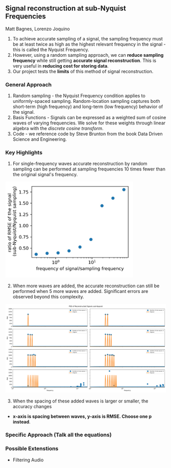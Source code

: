 ## Signal reconstruction at sub-Nyquist Frequencies
Matt Bagnes, Lorenzo Joquino

1. To achieve accurate sampling of a signal, the sampling frequency must be at least twice as high as the highest relevant frequency in the signal - this is called the Nyquist Frequency. 
2. However, using a random sampling approach, we can **reduce sampling frequency** while still getting **accurate signal reconstruction**. This is very useful in **reducing cost for storing data**.
3. Our project tests the **limits** of this method of signal reconstruction. 

### General Approach

1. Random sampling - the Nyquist Frequency condition applies to uniformly-spaced sampling. Random-location sampling captures both short-term \(high frequency\) and long-term \(low frequency\) behavior of the signal. 
2. Basis Functions - Signals can be expressed as a weighted sum of cosine waves of varying frequencies. We solve for these weights through linear algebra with the *discrete cosine transform*. 
3. Code - we reference code by Steve Brunton from the book Data Driven Science and Engineering.

### Key Highlights 

1. For single-frequency waves accurate reconstruction by random sampling can be performed at sampling frequencies 10 times fewer than the original signal's frequency. 

<img src="/readme_images_src_new/singleWaveStats.jpg" alt="drawing" width="400"/>

2. When more waves are added, the accurate reconstruction can still be performed when 5 more waves are added. Significant errors are observed beyond this complexity. 


<img src="/readme_images_src_new/increasingNumberOfWavesPSD.jpg" alt="drawing" width="1000"/>

3. When the spacing of these added waves is larger or smaller, the accuracy changes 
- **x-axis is spacing between waves, y-axis is RMSE. Choose one p instead**.  

### Specific Approach (Talk all the equations)


### Possible Extenstions 
- Filtering Audio 


